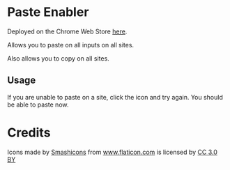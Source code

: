 # Paste Enabler

Deployed on the Chrome Web Store [here]().

Allows you to paste on all inputs on all sites.

Also allows you to copy on all sites.

## Usage

If you are unable to paste on a site, click the icon and try again. You should be able to paste now. 

# Credits

<div>Icons made by <a href="https://www.flaticon.com/authors/smashicons" title="Smashicons">Smashicons</a> from <a href="https://www.flaticon.com/" 			    title="Flaticon">www.flaticon.com</a> is licensed by <a href="http://creativecommons.org/licenses/by/3.0/" 			    title="Creative Commons BY 3.0" target="_blank">CC 3.0 BY</a></div>
